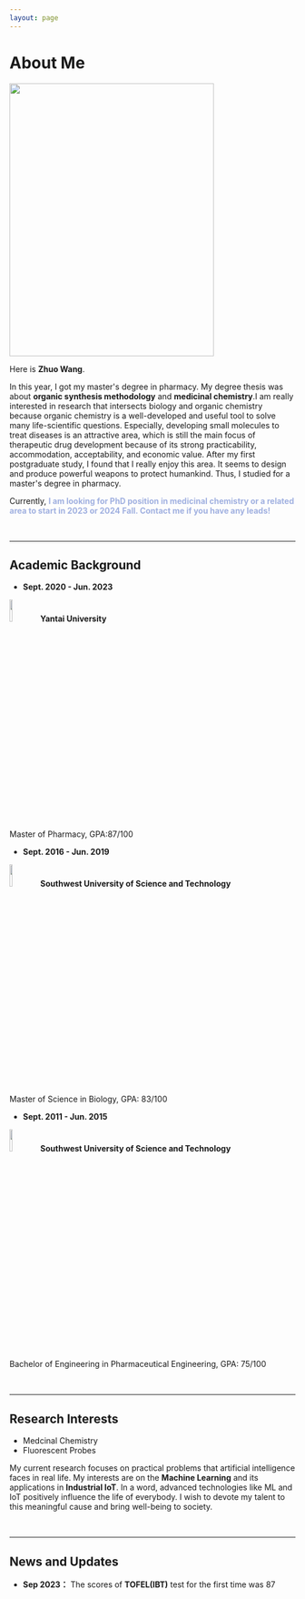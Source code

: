 ```yaml
---
layout: page
---
```


# About Me
<img src="https://jetw92.github.io/images/wz1(1).png" class="floatpic" width="360" height="480" />

<br>

Here is **Zhuo Wang**.

In this year, I got my master's degree in pharmacy. My degree thesis was about **organic synthesis methodology** and **medicinal chemistry**.I am really interested in research that intersects biology and organic chemistry because organic chemistry is a well-developed and useful tool to solve many life-scientific questions. Especially, developing small molecules to treat diseases is an attractive area, which is still the main focus of therapeutic drug development because of its strong practicability, accommodation, acceptability, and economic value. After my first postgraduate study, I found that I really enjoy this area. It seems to design and produce powerful weapons to protect humankind. Thus, I studied for a master's degree in pharmacy. 

Currently, **<font color='navyblue'> I am looking for PhD position in medicinal chemistry or a related area to start in 2023 or 2024 Fall. Contact me if you have any leads!</font>**

<br>

---

## Academic Background

- **Sept. 2020 - Jun. 2023** 

<img src="https://jetw92.github.io/images/YTU.jpg"  width="10%" />  **Yantai University** 


Master of  Pharmacy, GPA:87/100

- **Sept. 2016 - Jun. 2019**

<img src="https://jetw92.github.io/images/swust.png" width="10%" />  **Southwest University of Science and Technology** 


Master of Science in Biology, GPA: 83/100

- **Sept. 2011 - Jun. 2015** 

<img src="https://jetw92.github.io/images/swust.png" width="10%" />  **Southwest University of Science and Technology** 


Bachelor of Engineering in Pharmaceutical Engineering, GPA: 75/100

<br>

---

## Research Interests

- Medcinal Chemistry
- Fluorescent Probes

My current research focuses on practical problems that artificial intelligence faces in real life. My interests are on the **Machine Learning** and its applications in **Industrial IoT**. In a word, advanced technologies like ML and IoT positively influence the life of everybody.  I wish to devote my talent to this meaningful cause and bring well-being to society.

<br>

---

## News and Updates

- **Sep 2023：** The scores of **TOFEL(IBT)** test for the first time was 87
